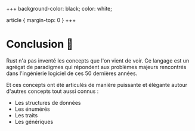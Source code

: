 +++
background-color: black;
color: white;  

article {
    margin-top: 0
}
+++
# Conclusion 🦀

Rust n'a pas inventé les concepts que l'on vient de voir. Ce langage est
un agrégat de paradigmes qui répondent aux problèmes majeurs rencontrés dans
l'ingénierie logiciel de ces 50 dernières années.

Et ces concepts ont été articulés de manière puissante et élégante autour d'autres concepts tout aussi connus : 

* Les structures de données
* Les énumérés
* Les traits
* Les génériques

